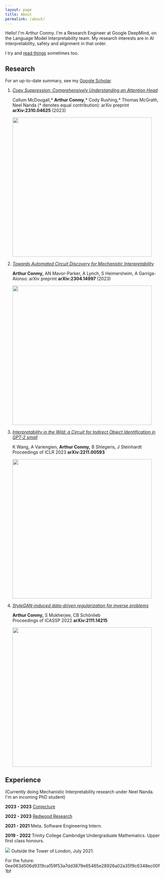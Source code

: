 ```yaml
---
layout: page
title: About
permalink: /about/
---
```


Hello! I'm Arthur Conmy. I'm a Research Engineer at Google DeepMind, on the Language Model Interpretability team. My research interests are in AI interpretability, safety and alignment in that order. 

<!-- I want to understand how neural networks are so powerful. -->

<!-- Hello! I'm Arthur Conmy. I finished my undergraduate maths degree at Trinity College, Cambridge in June 2022. I am hoping to do as much good as possible - I am working on the alignment problem. I am interning at [Redwood Research](https://www.redwoodresearch.org/) in Berkeley, California. -->

I try and [read things]() sometimes too.

## Research 

For an up-to-date summary, see my <a href="https://scholar.google.com/citations?user=n4HIyXQAAAAJ">Google Scholar</a>.

1. [<i> Copy Suppression: Comprehensively Understanding an Attention Head </i>](https://arxiv.org/abs/2310.04625)

   Callum McDougall,* <b>Arthur Conmy</b>,* Cody Rushing,* Thomas McGrath, Neel Nanda (* denotes equal contribution): arXiv preprint **arXiv:2310.04625** (2023)

   <img src="../assets/papers/copy_suppress.png" width="450">

2. [<i>Towards Automated Circuit Discovery for Mechanistic Interpretability</i>](https://arxiv.org/abs/2304.14997) 

   **Arthur Conmy,** AN Mavor-Parker, A Lynch, S Heimersheim, A Garriga-Alonso:
   arXiv preprint **arXiv:2304.14997** (2023)

   <img src="../assets/papers/acdc_finds_subgraph.png" width="450">

3. [<i>Interpretability in the Wild: a Circuit for Indirect Object Identification in GPT-2 small</i>](https://arxiv.org/abs/2211.00593) 

   K Wang, A Variengien, **Arthur Conmy,** B Shlegeris, J Steinhardt  
   Proceedings of ICLR 2023 **arXiv:2211.00593**

   <img src="../assets/papers/ioi_circuit.png" width="450">

4. [<i>StyleGAN-induced data-driven regularization for inverse problems</i>](https://arxiv.org/abs/2111.14215)

   **Arthur Conmy,** S Mukherjee, CB Schönlieb  
   Proceedings of ICASSP 2022 **arXiv:2111.14215**

   <img src="../assets/papers/lbrgm.jpeg" width="450">

## Experience

<!-- <h3>Present: incoming Mechanistic Interpretability PhD student</h3> -->

(Currently doing Mechanistic Interpretability research under Neel Nanda. I'm an incoming PhD student)

<b>2023 - 2023</b> <a href="https://conjecture.dev/">Conjecture</a>


<b>2022 - 2023</b> <a href="https://www.redwoodresearch.org/">Redwood Research</a>


<b>2021 - 2021</b> Meta. Software Engineering Intern.


<b>2019 - 2022</b> Trinity College Cambridge Undergraduate Mathematics. Upper first class honours.

<!-- ## Other things
Everything else is a <a href = "/">post</a>. -->

<img src="../assets/tower.jpeg">
Outside the Tower of London, July 2021.

For the future: 0ee063d506d9319ca159f53a7dd3879e65465e28926a02a35f9c6348ec00f1bf

<!-- [^fn1]: We put together a workshop on AI Safety too, loo. -->
<!-- <details><summary>Click to expand!</summary> Here is some more text</details> -->
<!-- [jekyll-organization]: https://github.com/jekyll -->
<!-- <html> -->
<!-- <body> -->
<!--  -->
<!-- {% include text-expand.html %} -->
<!-- </body> -->
<!-- </html> -->
